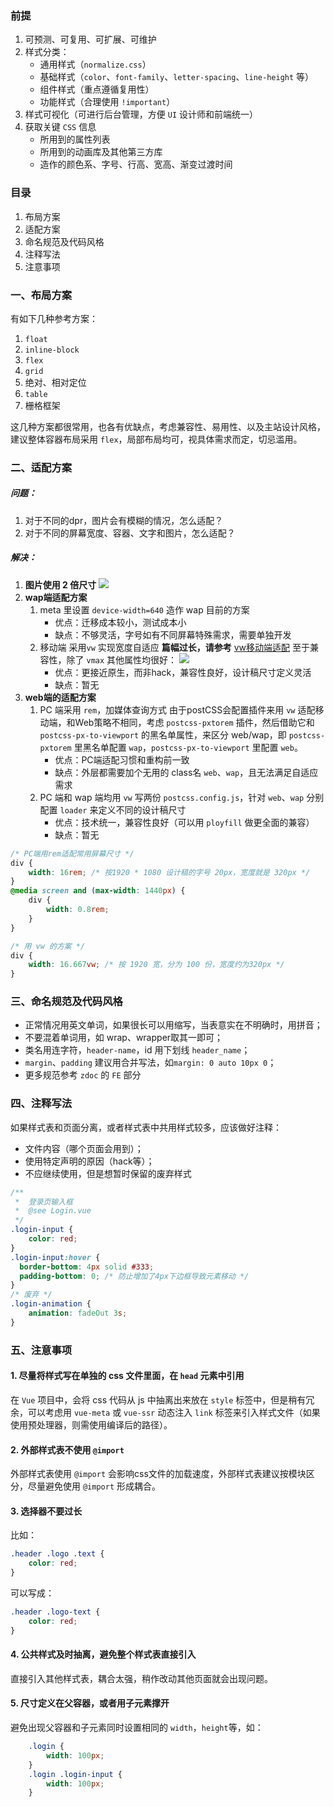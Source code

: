 ### 前提
1.  可预测、可复用、可扩展、可维护
2.  样式分类：
    *   通用样式（`normalize.css`）
    *   基础样式（`color`、`font-family`、`letter-spacing`、`line-height` 等）
    *   组件样式（重点遵循复用性）
    *   功能样式（合理使用 `!important`）
3.  样式可视化（可进行后台管理，方便 `UI` 设计师和前端统一）
4.  获取关键 `CSS` 信息
    *   所用到的属性列表
    *   所用到的动画库及其他第三方库
    *   造作的颜色系、字号、行高、宽高、渐变过渡时间
### 目录
1.  布局方案
2.  适配方案
3.  命名规范及代码风格
4.  注释写法
5.  注意事项
### 一、布局方案
有如下几种参考方案：
1.  `float`
2.  `inline-block`
3.  `flex`
4.  `grid`
5.  绝对、相对定位
6.  `table`
7.  栅格框架

这几种方案都很常用，也各有优缺点，考虑兼容性、易用性、以及主站设计风格，建议整体容器布局采用 `flex`，局部布局均可，视具体需求而定，切忌滥用。
### 二、适配方案
#####   问题：
1.  对于不同的dpr，图片会有模糊的情况，怎么适配？
2.  对于不同的屏幕宽度、容器、文字和图片，怎么适配？
#####   解决：
1.  **图片使用 2 倍尺寸**
![](http://www.w3cplus.com/sites/default/files/blogs/201212/retina-web-10.jpg)
2.  **wap端适配方案**
    1.  meta 里设置 `device-width=640`
    造作 wap 目前的方案
        *   优点：迁移成本较小，测试成本小
        *   缺点：不够灵活，字号如有不同屏幕特殊需求，需要单独开发
    2.  移动端 采用`vw` 实现宽度自适应
    **篇幅过长，请参考** [vw移动端适配](https://github.com/ab690257072/learningNote/blob/master/notes/vw%E9%80%82%E9%85%8D%E7%A7%BB%E5%8A%A8%E7%AB%AF.md)
    至于兼容性，除了 `vmax` 其他属性均很好：
    ![](https://ws3.sinaimg.cn/large/006tKfTcly1g076lpmmw8j31te0ryjxk.jpg)
        *   优点：更接近原生，而非hack，兼容性良好，设计稿尺寸定义灵活
        *   缺点：暂无
3.  **web端的适配方案**
    1.  PC 端采用 `rem`，加媒体查询方式
    由于postCSS会配置插件来用 `vw` 适配移动端，和Web策略不相同，考虑 `postcss-pxtorem` 插件，然后借助它和 `postcss-px-to-viewport` 的黑名单属性，来区分 web/wap，即 `postcss-pxtorem` 里黑名单配置 `wap`，`postcss-px-to-viewport` 里配置 `web`。
        *   优点：PC端适配习惯和重构前一致
        *   缺点：外层都需要加个无用的 class名 `web`、`wap`，且无法满足自适应需求
    2.  PC 端和 wap 端均用 `vw`
    写两份 `postcss.config.js`，针对 `web`、`wap` 分别配置 `loader` 来定义不同的设计稿尺寸
        *   优点：技术统一，兼容性良好（可以用 `ployfill` 做更全面的兼容）
        *   缺点：暂无
``` css
/* PC端用rem适配常用屏幕尺寸 */
div {
    width: 16rem; /* 按1920 * 1080 设计稿的字号 20px，宽度就是 320px */
}
@media screen and (max-width: 1440px) {
    div {
        width: 0.8rem;
    }
}

/* 用 vw 的方案 */
div {
    width: 16.667vw; /* 按 1920 宽，分为 100 份，宽度约为320px */
}
```
### 三、命名规范及代码风格
*   正常情况用英文单词，如果很长可以用缩写，当表意实在不明确时，用拼音；
*   不要混着单词用，如 wrap、wrapper取其一即可；
*   类名用连字符，`header-name`，id 用下划线 `header_name`；
*   `margin`、`padding` 建议用合并写法，如`margin: 0 auto 10px 0`；
*   更多规范参考 `zdoc` 的 `FE` 部分
### 四、注释写法
如果样式表和页面分离，或者样式表中共用样式较多，应该做好注释：
*   文件内容（哪个页面会用到）；
*   使用特定声明的原因（hack等）；
*   不应继续使用，但是想暂时保留的废弃样式
``` css
/**
 *  登录页输入框
 *  @see Login.vue
 */
.login-input {
    color: red;
}
.login-input:hover {
  border-bottom: 4px solid #333;
  padding-bottom: 0; /* 防止增加了4px下边框导致元素移动 */
}
/* 废弃 */
.login-animation {
    animation: fadeOut 3s;
}
```
### 五、注意事项
####    1.  尽量将样式写在单独的 css 文件里面，在 `head` 元素中引用
在 `Vue` 项目中，会将 css 代码从 js 中抽离出来放在 `style` 标签中，但是稍有冗余，可以考虑用 `vue-meta` 或 `vue-ssr` 动态注入 `link` 标签来引入样式文件（如果使用预处理器，则需使用编译后的路径）。
####    2.  外部样式表不使用 `@import`
外部样式表使用 `@import` 会影响css文件的加载速度，外部样式表建议按模块区分，尽量避免使用 `@import` 形成耦合。
####    3.  选择器不要过长
比如：
``` css
.header .logo .text {
    color: red;
}
```
可以写成：
``` css
.header .logo-text {
    color: red;
}
```
####    4.  公共样式及时抽离，避免整个样式表直接引入
直接引入其他样式表，耦合太强，稍作改动其他页面就会出现问题。
####    5.  尺寸定义在父容器，或者用子元素撑开
避免出现父容器和子元素同时设置相同的 `width`，`height`等，如：
``` css
    .login {
        width: 100px;
    }
    .login .login-input {
        width: 100px;
    } 
```
